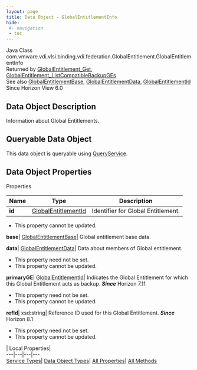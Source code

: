 ```yaml
---
layout: page
title: Data Object - GlobalEntitlementInfo
hide:
 #- navigation
 - toc
---
```






Java Class
    com.vmware.vdi.vlsi.binding.vdi.federation.GlobalEntitlement.GlobalEntitlementInfo  
Returned by
     [GlobalEntitlement_Get](vdi.federation.GlobalEntitlement.md#get), [GlobalEntitlement_ListCompatibleBackupGEs](vdi.federation.GlobalEntitlement.md#listCompatibleBackupGEs)  
See also
     [GlobalEntitlementBase](vdi.federation.GlobalEntitlement.GlobalEntitlementBase.md), [GlobalEntitlementData](vdi.federation.GlobalEntitlement.GlobalEntitlementData.md), [GlobalEntitlementId](vdi.entity.GlobalEntitlementId.md)  
Since 
    Horizon View 6.0

## Data Object Description 

Information about Global Entitlements. 

##  Queryable Data Object 

This data object is queryable using [QueryService](vdi.query.QueryService.md "QueryService"). 

## Data Object Properties

Properties

Name |  Type |  Description   
---|---|---  
**id**| [GlobalEntitlementId](vdi.entity.GlobalEntitlementId.md)|  Identifier for Global Entitlement.   


 * This property cannot be updated.

  
**base**| [GlobalEntitlementBase](vdi.federation.GlobalEntitlement.GlobalEntitlementBase.md)|  Global entitlement base data.   
  
**data**| [GlobalEntitlementData](vdi.federation.GlobalEntitlement.GlobalEntitlementData.md)|  Data about members of Global entitlement.   


 * This property need not be set.
 * This property cannot be updated.

  
**primaryGE**| [GlobalEntitlementId](vdi.entity.GlobalEntitlementId.md)|  Indicates the Global Entitlement for which this Global Entitlement acts as backup.  **_Since_** Horizon 7.11  


 * This property need not be set.
 * This property cannot be updated.

  
**refId**|  xsd:string|  Reference ID used for this Global Entitlement.  **_Since_** Horizon 8.1  


 * This property need not be set.
 * This property cannot be updated.

  
  
  
 | Local Properties|   
---|---|---|---  
[Service Types](index-mo_types.md)| [Data Object Types](index-do_types.md)| [All Properties](index-properties.md)| [All Methods](index-methods.md)  
  
  

